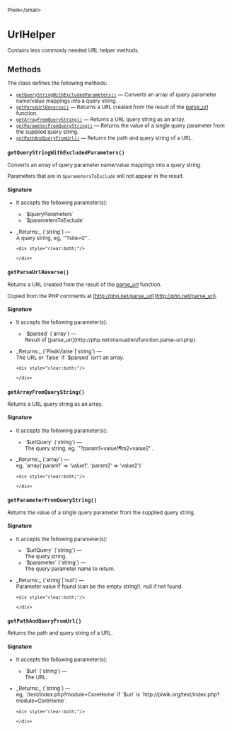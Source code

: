 <small>Piwik\</small>

UrlHelper
=========

Contains less commonly needed URL helper methods.

Methods
-------

The class defines the following methods:

- [`getQueryStringWithExcludedParameters()`](#getquerystringwithexcludedparameters) &mdash; Converts an array of query parameter name/value mappings into a query string.
- [`getParseUrlReverse()`](#getparseurlreverse) &mdash; Returns a URL created from the result of the [parse_url](http://php.net/manual/en/function.parse-url.php) function.
- [`getArrayFromQueryString()`](#getarrayfromquerystring) &mdash; Returns a URL query string as an array.
- [`getParameterFromQueryString()`](#getparameterfromquerystring) &mdash; Returns the value of a single query parameter from the supplied query string.
- [`getPathAndQueryFromUrl()`](#getpathandqueryfromurl) &mdash; Returns the path and query string of a URL.

<a name="getquerystringwithexcludedparameters" id="getquerystringwithexcludedparameters"></a>
<a name="getQueryStringWithExcludedParameters" id="getQueryStringWithExcludedParameters"></a>
### `getQueryStringWithExcludedParameters()`

Converts an array of query parameter name/value mappings into a query string.

Parameters that are in `$parametersToExclude` will not appear in the result.

#### Signature

-  It accepts the following parameter(s):

   <ul>
   <li>
      <div markdown="1" class="parameter">
      `$queryParameters`

      <div markdown="1" class="param-desc"></div>

      <div style="clear:both;"/>

      </div>
   </li>
   <li>
      <div markdown="1" class="parameter">
      `$parametersToExclude`

      <div markdown="1" class="param-desc"></div>

      <div style="clear:both;"/>

      </div>
   </li>
   </ul>

<ul>
  <li>
    <div markdown="1" class="parameter">
    _Returns:_  (`string`) &mdash;
    <div markdown="1" class="param-desc">A query string, eg, `"?site=0"`.</div>

    <div style="clear:both;"/>

    </div>
  </li>
</ul>

<a name="getparseurlreverse" id="getparseurlreverse"></a>
<a name="getParseUrlReverse" id="getParseUrlReverse"></a>
### `getParseUrlReverse()`

Returns a URL created from the result of the [parse_url](http://php.net/manual/en/function.parse-url.php) function.

Copied from the PHP comments at [http://php.net/parse_url](http://php.net/parse_url).

#### Signature

-  It accepts the following parameter(s):

   <ul>
   <li>
      <div markdown="1" class="parameter">
      `$parsed` (`array`) &mdash;

      <div markdown="1" class="param-desc"> Result of [parse_url](http://php.net/manual/en/function.parse-url.php).</div>

      <div style="clear:both;"/>

      </div>
   </li>
   </ul>

<ul>
  <li>
    <div markdown="1" class="parameter">
    _Returns:_  (`Piwik\false`|`string`) &mdash;
    <div markdown="1" class="param-desc">The URL or `false` if `$parsed` isn't an array.</div>

    <div style="clear:both;"/>

    </div>
  </li>
</ul>

<a name="getarrayfromquerystring" id="getarrayfromquerystring"></a>
<a name="getArrayFromQueryString" id="getArrayFromQueryString"></a>
### `getArrayFromQueryString()`

Returns a URL query string as an array.

#### Signature

-  It accepts the following parameter(s):

   <ul>
   <li>
      <div markdown="1" class="parameter">
      `$urlQuery` (`string`) &mdash;

      <div markdown="1" class="param-desc"> The query string, eg, `'?param1=value1&param2=value2'`.</div>

      <div style="clear:both;"/>

      </div>
   </li>
   </ul>

<ul>
  <li>
    <div markdown="1" class="parameter">
    _Returns:_  (`array`) &mdash;
    <div markdown="1" class="param-desc">eg, `array('param1' => 'value1', 'param2' => 'value2')`</div>

    <div style="clear:both;"/>

    </div>
  </li>
</ul>

<a name="getparameterfromquerystring" id="getparameterfromquerystring"></a>
<a name="getParameterFromQueryString" id="getParameterFromQueryString"></a>
### `getParameterFromQueryString()`

Returns the value of a single query parameter from the supplied query string.

#### Signature

-  It accepts the following parameter(s):

   <ul>
   <li>
      <div markdown="1" class="parameter">
      `$urlQuery` (`string`) &mdash;

      <div markdown="1" class="param-desc"> The query string.</div>

      <div style="clear:both;"/>

      </div>
   </li>
   <li>
      <div markdown="1" class="parameter">
      `$parameter` (`string`) &mdash;

      <div markdown="1" class="param-desc"> The query parameter name to return.</div>

      <div style="clear:both;"/>

      </div>
   </li>
   </ul>

<ul>
  <li>
    <div markdown="1" class="parameter">
    _Returns:_  (`string`|`null`) &mdash;
    <div markdown="1" class="param-desc">Parameter value if found (can be the empty string!), null if not found.</div>

    <div style="clear:both;"/>

    </div>
  </li>
</ul>

<a name="getpathandqueryfromurl" id="getpathandqueryfromurl"></a>
<a name="getPathAndQueryFromUrl" id="getPathAndQueryFromUrl"></a>
### `getPathAndQueryFromUrl()`

Returns the path and query string of a URL.

#### Signature

-  It accepts the following parameter(s):

   <ul>
   <li>
      <div markdown="1" class="parameter">
      `$url` (`string`) &mdash;

      <div markdown="1" class="param-desc"> The URL.</div>

      <div style="clear:both;"/>

      </div>
   </li>
   </ul>

<ul>
  <li>
    <div markdown="1" class="parameter">
    _Returns:_  (`string`) &mdash;
    <div markdown="1" class="param-desc">eg, `/test/index.php?module=CoreHome` if `$url` is `http://piwik.org/test/index.php?module=CoreHome`.</div>

    <div style="clear:both;"/>

    </div>
  </li>
</ul>

